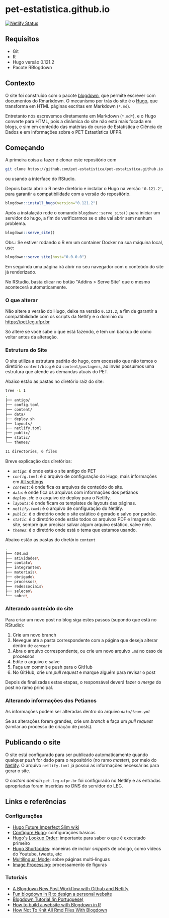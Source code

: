 # pet-estatistica.github.io

[![Netlify
Status](https://api.netlify.com/api/v1/badges/02ea8d59-deed-4afb-943e-fc1c475f9f35/deploy-status)](https://app.netlify.com/sites/pet-est/deploys)

## Requisitos

-   Git
-   R
-   Hugo versão 0.121.2
-   Pacote RBlogdown

## Contexto

O site foi construído com o pacote
[blogdown](https://bookdown.org/yihui/blogdown/), que permite escrever
com documentos do Rmarkdown. O mecanismo por trás do site é o
[Hugo](https://gohugo.io/), que transforma em HTML páginas escritas em
Markdown (`*.md`).

Entretanto nós escrevemos diretamente em Markdown (`*.md*`), e o Hugo
converte para HTML, pois a dinâmica do site não está mais focada em
blogs, e sim em conteúdo das matérias do curso de Estatística e Ciência
de Dados e em informações sobre o PET Estastística UFPR.

## Começando

A primeira coisa a fazer é clonar este repositório com

``` bash
git clone https://github.com/pet-estatistica/pet-estatistica.github.io.git
```

ou usando a interface do RStudio.

Depois basta abrir o R neste diretório e instalar o Hugo na versão
`'0.121.2'`, para garantir a compatibilidade com a versão do
repositório.

``` r
blogdown::install_hugo(version="0.121.2")
```

Após a instalação rode o comando `blogdown::serve_site()` para iniciar
um servidor do hugo, a fim de verificarmos se o site vai abrir sem
nenhum problema.

``` r
blogdown::serve_site()
```

Obs.: Se estiver rodando o R em um container Docker na sua máquina
local, use:

``` r
blogdown::serve_site(host="0.0.0.0")
```

Em seguinda uma página irá abrir no seu navegador com o conteúdo do site
já renderizado.

No RStudio, basta clicar no botão "Addins \> Serve Site" que o mesmo
acontecerá automaticamente.

### O que alterar

Não altere a versão do Hugo, deixe na versão `0.121.2`, a fim de
garantir a compatibilidade com os scripts da Netlify e o domínio do
<https://pet.leg.ufpr.br>

Só altere se você sabe o que está fazendo, e tem um backup de como
voltar antes da alteração.

### Estrutura do Site

O site utiliza a estrutura padrão do hugo, com excessão que não temos o
diretório `content/blog` e ou `content/postagens`, ao invés possuímos
uma estrutura que atende as demandas atuais do PET.

Abaixo estão as pastas no diretório raiz do site:

``` bash
tree -L 1
.
├── antigo/
├── config.toml
├── content/
├── data/
├── deploy.sh
├── layouts/
├── netlify.toml
├── public/
├── static/
└── themes/

11 directories, 6 files
```

Breve explicação dos diretórios:

-   *`antigo`*: é onde está o site antigo do PET
-   *`config.toml`*: é o arquivo de configuração do Hugo, mais
    informações em [All settings](https://gohugo.io/configuration/all/)
-   *`content`*: é onde fica os arquivos de conteúdo do site.
-   *`data`*: é onde fica os arquivos com informações dos petianos
-   *`deploy.sh`*: é o arquivo de deploy para o Netlify.
-   *`layouts`*: é onde ficam os templates de layouts das páginas.
-   *`netlify.toml`*: é o arquivo de configuração do Netlify.
-   *`public`*: é o diretório onde o site estático é gerado e salvo por
    padrão.
-   *`static`*: é o diretório onde estão todos os arquivos PDF e Imagens
    do site, sempre que precisar salvar algum arquivo estático, salve
    nele.
-   *`themes`*: é o diretório onde está o tema que estamos usando.

Abaixo estão as pastas do diretório `content`

``` bash
.
├── 404.md
├── atividades\
├── contato\
├── integrantes\
├── materiais\
├── obrigado\
├── processos\
├── redessociais\
├── selecao\
└── sobre\
```

### Alterando conteúdo do site

Para criar um novo post no blog siga estes passos (supondo que está no
RStudio):

1.  Crie um novo branch
2.  Nevegue até a pasta correspondente com a página que deseja alterar
    dentro de *`content`*
3.  Abra o arquivo correspondente, ou crie um novo arquivo *`.md`* no
    caso de processos
4.  Edite o arquivo e salve
5.  Faça um commit e push para o GitHub
6.  No GitHub, crie um *pull request* e marque alguém para revisar o
    post

Depois de finalizadas estas etapas, o responsável deverá fazer o *merge*
do post no ramo principal.

### Alterando informações dos Petianos

As informações podem ser alteradas dentro do arquivo *`data/team.yml`*

Se as alterações forem grandes, crie um *branch* e faça um *pull
request* (similar ao processo de criação de posts).

## Publicando o site

O site está configurado para ser publicado automaticamente quando
qualquer *push* for dado para o repositório (no ramo *master*), por meio
do [Netlify](https://www.netlify.com/). O arquivo `netlify.toml` já
possui as informações necessárias para gerar o site.

O *custom domain* `pet.leg.ufpr.br` foi configurado no Netlify e as
entradas apropriadas foram inseridas no DNS do servidor do LEG.

## Links e referências

### Configurações

-   [Hugo Future Imperfect Slim
    wiki](https://github.com/pacollins/hugo-future-imperfect-slim/wiki)
-   [Configure
    Hugo](https://gohugo.io/getting-started/configuration/#all-configuration-settings):
    configurações básicas
-   [Hugo's Lookup Order](https://gohugo.io/templates/lookup-order/):
    importante para saber o que é executado primeiro
-   [Hugo Shortcodes](https://gohugo.io/content-management/shortcodes/):
    maneiras de incluir *snippets* de código, como vídeos do Youtube,
    tweets, etc
-   [Multilingual
    Mode](https://gohugo.io/content-management/multilingual/): sobre
    páginas multi-línguas
-   [Image
    Processing](https://gohugo.io/content-management/image-processing/#image-processing-config):
    processamento de figuras

### Tutoriais

-   [A Blogdown New Post Workflow with Github and
    Netlify](https://www.garrickadenbuie.com/blog/blogdown-netlify-new-post-workflow/)
-   [Fun blogdown in R to design a personal
    website](https://annielyu.com/2020/01/12/blogdown-website/)
-   [Blogdown Tutorial (in
    Portuguese)](https://diegopftrindade.netlify.app/post/blogdown-tutorial-in-portuguese/)
-   [How to build a website with Blogdown in
    R](https://www.storybench.org/how-to-build-a-website-with-blogdown-in-r/)
-   [How Not To Knit All Rmd Files With
    Blogdown](https://yutani.rbind.io/post/2017-10-25-blogdown-custom/)
